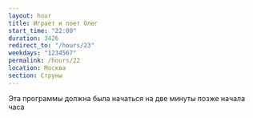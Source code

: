 ```yaml
---
layout: hour
title: Играет и поет Олег 
start_time: "22:00"
duration: 3426
redirect_to: "/hours/23"
weekdays: "1234567"
permalink: /hours/22
location: Москва
section: Струны
---
```


Эта программы должна была начаться на две минуты позже начала часа

